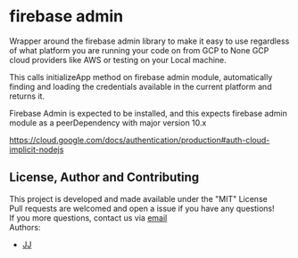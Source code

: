 # firebase admin
Wrapper around the firebase admin library to make it easy to use regardless of what platform you are running your code on from GCP to None GCP cloud providers like AWS or testing on your Local machine.

This calls initializeApp method on firebase admin module, automatically finding and loading the credentials available in the current platform and returns it. 

Firebase Admin is expected to be installed, and this expects firebase admin module as a peerDependency with major version 10.x

https://cloud.google.com/docs/authentication/production#auth-cloud-implicit-nodejs

## License, Author and Contributing
This project is developed and made available under the "MIT" License  
Pull requests are welcomed and open a issue if you have any questions!  
If you more questions, contact us via [email](mailto:developer@enkeldigital.com)  
Authors:
- [JJ](https://github.com/Jaimeloeuf)